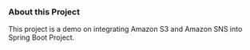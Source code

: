 ### About this Project
This project is a demo on integrating Amazon S3 and Amazon SNS into Spring Boot
Project.
